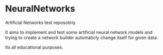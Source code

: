 NeuralNetworks
==============

Artificial Networks test reposotiriy

It aims to implement and test some artificial neural network models and trying 
to create a network builder automaticly change itself for given data.

Its all educational purposes.